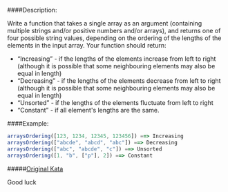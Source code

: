 ####Description:

Write a function that takes a single array as an argument (containing multiple strings and/or positive numbers and/or arrays),
and returns one of four possible string values, depending on the ordering of the lengths of the elements in the input array.
Your function should return:
- “Increasing” - if the lengths of the elements increase from left to right (although it is possible that some neighbouring elements may also be equal in length)
- “Decreasing” - if the lengths of the elements decrease from left to right (although it is possible that some neighbouring elements may also be equal in length)
- “Unsorted” - if the lengths of the elements fluctuate from left to right
- “Constant” - if all element's lengths are the same.

####Example:

```js
arraysOrdering([123, 1234, 12345, 123456]) ==> Increasing
arraysOrdering(["abcde", "abcd", "abc"]) ==> Decreasing
arraysOrdering(["abc", "abcde", "c"]) ==> Unsorted
arraysOrdering([1, "b", ["p"], 2]) ==> Constant
```

#####[Original Kata](https://www.codewars.com/kata/identify-the-arrays-ordering)

Good luck
